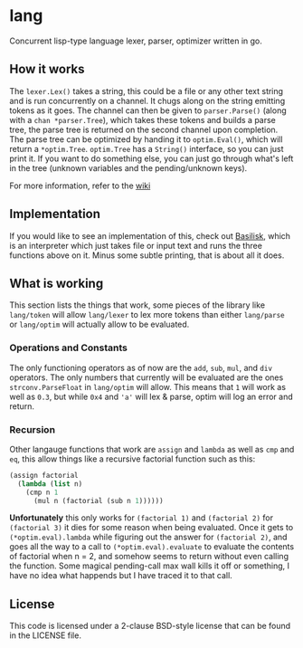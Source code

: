 lang
====

Concurrent lisp-type language lexer, parser, optimizer  written in go.

## How it works

The `lexer.Lex()` takes a string, this could be a file or any other text string and is run concurrently on a channel. It chugs along on the string emitting tokens as it goes. The channel can then be given to `parser.Parse()` (along with a `chan *parser.Tree`), which takes these tokens and builds a parse tree, the parse tree is returned on the second channel upon completion. The parse tree can be optimized by handing it to `optim.Eval()`, which will return a `*optim.Tree`. `optim.Tree` has a `String()` interface, so you can just print it. If you want to do something else, you can just go through what's left in the tree (unknown variables and the pending/unknown keys).

For more information, refer to the [wiki](/wiki)

## Implementation

If you would like to see an implementation of this, check out [Basilisk](http://github.com/cptaffe/basilisk), which is an interpreter which just takes file or input text and runs the three functions above on it. Minus some subtle printing, that is about all it does.

## What is working

This section lists the things that work, some pieces of the library like `lang/token` will allow `lang/lexer` to lex more tokens than either `lang/parse` or `lang/optim` will actually allow to be evaluated.

### Operations and Constants

The only functioning operators as of now are the `add`, `sub`, `mul`, and `div` operators. The only numbers that currently will be evaluated are the ones `strconv.ParseFloat` in `lang/optim` will allow. This means that `1` will work as well as `0.3`, but while `0x4` and `'a'` will lex & parse, optim will log an error and return.

### Recursion

Other langauge functions that work are `assign` and `lambda` as well as `cmp` and `eq`, this allow things like a recursive factorial function such as this:

```lisp
(assign factorial 
  (lambda (list n) 
    (cmp n 1 
      (mul n (factorial (sub n 1))))))
```

__Unfortunately__ this only works for `(factorial 1)` and `(factorial 2)` for `(factorial 3)` it dies for some reason when being evaluated. Once it gets to `(*optim.eval).lambda` while figuring out the answer for `(factorial 2)`, and goes all the way to a call to `(*optim.eval).evaluate` to evaluate the contents of factorial when n = 2, and somehow seems to return without even calling the function. Some magical pending-call max wall kills it off or something, I have no idea what happends but I have traced it to that call.

## License

This code is licensed under a 2-clause BSD-style license that can be found in the LICENSE file.
